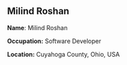 ## Milind Roshan ##
**Name**: Milind Roshan

**Occupation:** Software Developer

**Location:** Cuyahoga County, Ohio, USA
